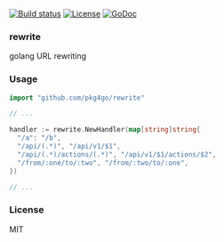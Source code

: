 
[![Build status][travis-img]][travis-url]
[![License][license-img]][license-url]
[![GoDoc][doc-img]][doc-url]

### rewrite

golang URL rewriting

### Usage

```go
import "github.com/pkg4go/rewrite"

// ...

handler := rewrite.NewHandler(map[string]string{
  "/a": "/b",
  "/api/(.*)", "/api/v1/$1",
  "/api/(.*)/actions/(.*)", "/api/v1/$1/actions/$2",
  "/from/:one/to/:two", "/from/:two/to/:one",
})

// ...
```

### License
MIT

[travis-img]: https://img.shields.io/travis/pkg4go/rewrite.svg?style=flat-square
[travis-url]: https://travis-ci.org/pkg4go/rewrite
[license-img]: https://img.shields.io/badge/license-MIT-green.svg?style=flat-square
[license-url]: http://opensource.org/licenses/MIT
[doc-img]: https://img.shields.io/badge/GoDoc-reference-blue.svg?style=flat-square
[doc-url]: http://godoc.org/github.com/pkg4go/rewrite
